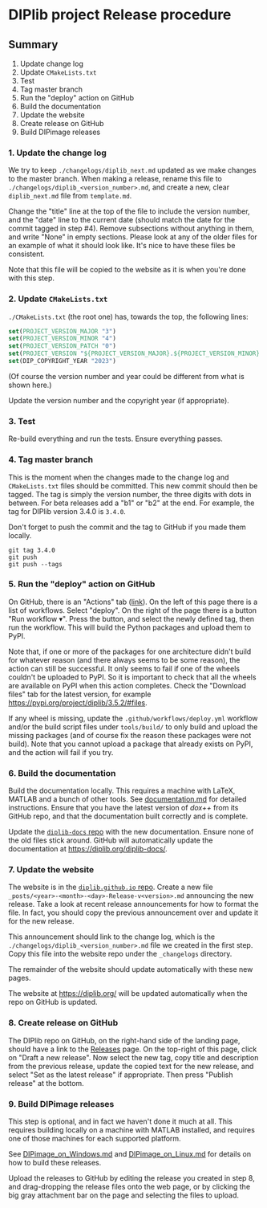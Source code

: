 # DIPlib project Release procedure

## Summary

1. Update change log
2. Update `CMakeLists.txt`
3. Test
4. Tag master branch
5. Run the "deploy" action on GitHub
6. Build the documentation
7. Update the website
8. Create release on GitHub
9. Build DIPimage releases

### 1. Update the change log

We try to keep `./changelogs/diplib_next.md` updated as we make changes to the master branch.
When making a release, rename this file to `./changelogs/diplib_<version_number>.md`, and create
a new, clear `diplib_next.md` file from `template.md`.

Change the "title" line at the top of the file to include the version number, and the "date" line
to the current date (should match the date for the commit tagged in step #4). Remove subsections
without anything in them, and write "None" in empty sections. Please look at any of the older
files for an example of what it should look like. It's nice to have these files be consistent.

Note that this file will be copied to the website as it is when you're done with this step.

### 2. Update `CMakeLists.txt`

`./CMakeLists.txt` (the root one) has, towards the top, the following lines:
```cmake
set(PROJECT_VERSION_MAJOR "3")
set(PROJECT_VERSION_MINOR "4")
set(PROJECT_VERSION_PATCH "0")
set(PROJECT_VERSION "${PROJECT_VERSION_MAJOR}.${PROJECT_VERSION_MINOR}.${PROJECT_VERSION_PATCH}")
set(DIP_COPYRIGHT_YEAR "2023")
```
(Of course the version number and year could be different from what is shown here.)

Update the version number and the copyright year (if appropriate).

### 3. Test

Re-build everything and run the tests. Ensure everything passes.

### 4. Tag master branch

This is the moment when the changes made to the change log and `CMakeLists.txt` files should be committed.
This new commit should then be tagged. The tag is simply the version number, the three digits with dots in between.
For beta releases add a "b1" or "b2" at the end. For example, the tag for DIPlib version 3.4.0 is `3.4.0`.

Don't forget to push the commit and the tag to GitHub if you made them locally.

```shell
git tag 3.4.0
git push
git push --tags
```

### 5. Run the "deploy" action on GitHub

On GitHub, there is an "Actions" tab ([link](https://github.com/DIPlib/diplib/actions)). On the left of this
page there is a list of workflows. Select "deploy". On the right of the page there is a button "Run workflow ▾".
Press the button, and select the newly defined tag, then run the workflow. This will build the Python packages
and upload them to PyPI.

Note that, if one or more of the packages for one architecture didn't build for whatever reason (and there always
seems to be some reason), the action can still be successful. It only seems to fail if one of the wheels couldn't
be uploaded to PyPI. So it is important to check that all the wheels are available on PyPI when this action
completes. Check the "Download files" tab for the latest version, for example https://pypi.org/project/diplib/3.5.2/#files.

If any wheel is missing, update the `.github/workflows/deploy.yml` workflow and/or the build script files under
`tools/build/` to only build and upload the missing packages (and of course fix the reason these packages were
not build). Note that you cannot upload a package that already exists on PyPI, and the action will fail if you try.

### 6. Build the documentation

Build the documentation locally. This requires a machine with LaTeX, MATLAB and a bunch of other tools.
See [documentation.md](doc/src/Build/documentation.md) for detailed instructions.
Ensure that you have the latest version of *dox++* from its GitHub repo, and that the documentation built
correctly and is complete.

Update the [`diplib-docs` repo](https://github.com/DIPlib/diplib-docs) with the new documentation.
Ensure none of the old files stick around.
GitHub will automatically update the documentation at <https://diplib.org/diplib-docs/>. 

### 7. Update the website

The website is in the [`diplib.github.io` repo](https://github.com/DIPlib/diplib.github.io).
Create a new file `_posts/<year>-<month>-<day>-Release-v<version>.md` announcing the new release.
Take a look at recent release announcements for how to format the file. In fact, you should copy the previous
announcement over and update it for the new release.

This announcement should link to the change log, which is the `./changelogs/diplib_<version_number>.md` file
we created in the first step. Copy this file into the website repo under the `_changelogs` directory.

The remainder of the website should update automatically with these new pages.

The website at <https://diplib.org/> will be updated automatically when the repo on GitHub is updated.

### 8. Create release on GitHub

The DIPlib repo on GitHub, on the right-hand side of the landing page, should have a link
to the [Releases](https://github.com/DIPlib/diplib/releases) page. On the top-right of this page, click on
"Draft a new release". Now select the new tag, copy title and description from the previous release, update
the copied text for the new release, and select "Set as the latest release" if appropriate. Then press
"Publish release" at the bottom.

### 9. Build DIPimage releases

This step is optional, and in fact we haven't done it much at all. This requires building locally on a machine
with MATLAB installed, and requires one of those machines for each supported platform.

See [DIPimage_on_Windows.md](DIPimage_on_Windows.md) and [DIPimage_on_Linux.md](DIPimage_on_Linux.md) for
details on how to build these releases.

Upload the releases to GitHub by editing the release you created in step 8, and drag-dropping the release files
onto the web page, or by clicking the big gray attachment bar on the page and selecting the files to upload.

